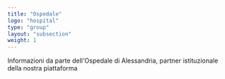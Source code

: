 ```yaml
---
title: "Ospedale"
logo: "hospital"
type: "group"
layout: "subsection"
weight: 1
---
```


Informazioni da parte dell'Ospedale di Alessandria, partner istituzionale della nostra piattaforma
